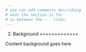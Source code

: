 ```yaml
---
# you can add comments describing
# what the section is for
# in between the --- lines.
---
```


2. Background
=============

Content background goes here
